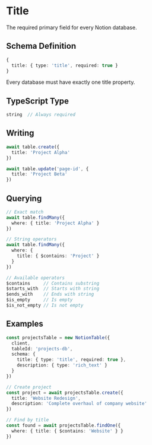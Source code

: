 # Title

The required primary field for every Notion database.

## Schema Definition

```typescript
{
  title: { type: 'title', required: true }
}
```

Every database must have exactly one title property.

## TypeScript Type

```typescript
string  // Always required
```

## Writing

```typescript
await table.create({
  title: 'Project Alpha'
})

await table.update('page-id', {
  title: 'Project Beta'
})
```

## Querying

```typescript
// Exact match
await table.findMany({
  where: { title: 'Project Alpha' }
})

// String operators
await table.findMany({
  where: { 
    title: { $contains: 'Project' }
  }
})

// Available operators
$contains     // Contains substring
$starts_with  // Starts with string
$ends_with    // Ends with string
$is_empty     // Is empty
$is_not_empty // Is not empty
```

## Examples

```typescript
const projectsTable = new NotionTable({
  client,
  tableId: 'projects-db',
  schema: {
    title: { type: 'title', required: true },
    description: { type: 'rich_text' }
  }
})

// Create project
const project = await projectsTable.create({
  title: 'Website Redesign',
  description: 'Complete overhaul of company website'
})

// Find by title
const found = await projectsTable.findOne({
  where: { title: { $contains: 'Website' } }
})
```